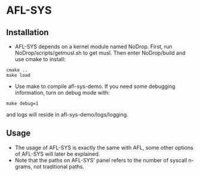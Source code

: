 # AFL-SYS

## Installation
* AFL-SYS depends on a kernel module named NoDrop. 
First, run NoDrop/scripts/getmusl.sh to get musl.
Then enter NoDrop/build and use cmake to install:
```
cmake ..
make load
```
* Use make to compile afl-sys-demo. 
If you need some debugging information, turn on debug mode with: 
```
make debug=1
``` 
and logs will reside in afl-sys-demo/logs/logging.

## Usage
* The usage of AFL-SYS is exactly the same with AFL, some other options of AFL-SYS will later be explained.
* Note that the paths on AFL-SYS' panel refers to the number of syscall n-grams, not traditional paths.

